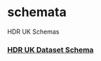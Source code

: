 # schemata
HDR UK Schemas

### [HDR UK Dataset Schema](https://github.com/HDRUK/schemata/blob/master/docs/dataset.md)
